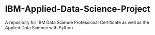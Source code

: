 # IBM-Applied-Data-Science-Project
A repository for  IBM Data Science Professional Certificate as well as the Applied Data Science with Python
